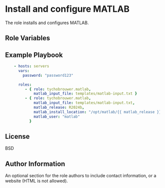 Install and configure MATLAB
=========

The role installs and configures MATLAB.

Role Variables
--------------

Example Playbook
----------------

```yaml
    - hosts: servers
      vars:
        password: "password123"
      
      roles:
         - { role: tychobrouwer.matlab,
             matlab_input_file: templates/matlab-input.txt }
         - { role: tychobrouwer.matlab,
             matlab_input_file: templates/matlab-input.txt,
             matlab_release: R2024b,
             matlab_install_location: "/opt/matlab/{{ matlab_release }}",
             matlab_user: "matlab"
           }
```

License
-------

BSD

Author Information
------------------

An optional section for the role authors to include contact information, or a website (HTML is not allowed).
